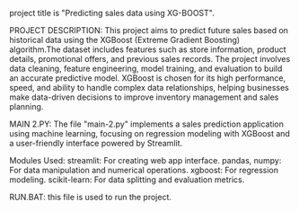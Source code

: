 project title is "Predicting sales data using XG-BOOST".

PROJECT DESCRIPTION:
This project aims to predict future sales based on historical data using the XGBoost (Extreme Gradient Boosting) algorithm.The dataset includes features such as store information, product details, promotional offers, and previous sales records. 
The project involves data cleaning, feature engineering, model training, and evaluation to build an accurate predictive model. XGBoost is chosen for its high performance, speed, and ability to handle complex data relationships, helping businesses make data-driven decisions to improve inventory management and sales planning.

MAIN 2.PY:
The file "main-2.py" implements a sales prediction application using machine learning, focusing on regression modeling with XGBoost and a user-friendly interface powered by Streamlit.​

Modules Used:
streamlit: For creating web app interface.​
pandas, numpy: For data manipulation and numerical operations.​
xgboost: For regression modeling.​
scikit-learn: For data splitting and evaluation metrics.

RUN.BAT:
this file is used to run the project.
